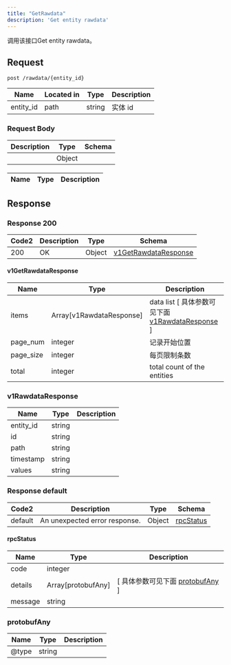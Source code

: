 ```yaml
---
title: "GetRawdata"
description: 'Get entity rawdata'
---
```

调用该接口Get entity rawdata。

## Request


```
post /rawdata/{entity_id}
```

| Name | Located in | Type | Description | 
| ---- | ---------- | ----------- | ----------- | 
| entity_id | path | string | 实体 id |  

### Request Body 
| Description | Type | Schema |
| ----------- | ------ | ------ |
|  | Object | [](#) |

#### 

| Name | Type | Description | 
| ---- | ---- | ----------- |  



## Response

### Response  200 
| Code2 | Description | Type | Schema |
| ---- | ----------- | ------ | ------ |
| 200 | OK | Object | [v1GetRawdataResponse](#v1GetRawdataResponse) |

#### v1GetRawdataResponse

| Name | Type | Description | 
| ---- | ---- | ----------- |         
| items | Array[v1RawdataResponse] | data list [ 具体参数可见下面 [v1RawdataResponse](#v1RawdataResponse) ] |       
| page_num | integer | 记录开始位置 |      
| page_size | integer | 每页限制条数 |      
| total | integer | total count of the entities |   

### v1RawdataResponse
| Name | Type | Description | 
| ---- | ---- | ----------- |     
| entity_id | string |  |      
| id | string |  |      
| path | string |  |      
| timestamp | string |  |      
| values | string |  |   



### Response  default 
| Code2 | Description | Type | Schema |
| ---- | ----------- | ------ | ------ |
| default | An unexpected error response. | Object | [rpcStatus](#rpcStatus) |

#### rpcStatus

| Name | Type | Description | 
| ---- | ---- | ----------- |     
| code | integer |  |          
| details | Array[protobufAny] |  [ 具体参数可见下面 [protobufAny](#protobufAny) ] |       
| message | string |  |   

### protobufAny
| Name | Type | Description | 
| ---- | ---- | ----------- |     
| @type | string |  |   



